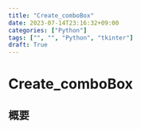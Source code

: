 ```yaml
---
title: "Create_comboBox"
date: 2023-07-14T23:16:32+09:00
categories: ["Python"]
tags: ["", "", "Python", "tkinter"]
draft: True
---
```

# Create_comboBox

## 概要